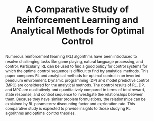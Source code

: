 ---
type: "Conference Paper"
layout: publication
group: publications
title: "A Comparative Study of Reinforcement Learning and Analytical Methods for Optimal Control"
authors: "**Myeongseok Ryu**, **Junseo Ha**, **Minji Kim**, **Kyunghwan Choi**&#42;"
domestic_or_international: "International" # or "Domestic"
pubs: 
  - name: International Workshop on Intelligent Systems (IWIS)
    doi: 10.1109/IWIS58789.2023.10284677
    pp: "1-5"
    year: "2023"
    state: "published"
    bib: "/static/pub/2023-Comparative.bib"
pub_date: "2023-10-23" #Date of publication. Change from Biorxiv date to Journal date once accepted
image: "/static/pub/2023-Comparative.png"
abstract: "
  Numerous reinforcement learning (RL) algorithms have been introduced to resolve challenging tasks like game playing, natural language processing, and control. Particularly, RL can be used to find a good policy for control systems for which the optimal control sequence is difficult to find by analytical methods. This paper compares RL and analytical methods for optimal control in an inverted pendulum environment. Dynamic programming (DP) and model predictive control (MPC) are considered for the analytical methods. The control results of RL, DP, and MPC are qualitatively and quantitatively compared in terms of total reward, state response, and control sequence to investigate the relationships between them. Because they have similar problem formulations, the relationships can be explained by RL parameters: discounting factor and exploration rate. This comparative study is expected to provide insights to those studying RL algorithms and optimal control theories.
"
# links:
#   - name: 
#     url: 
---